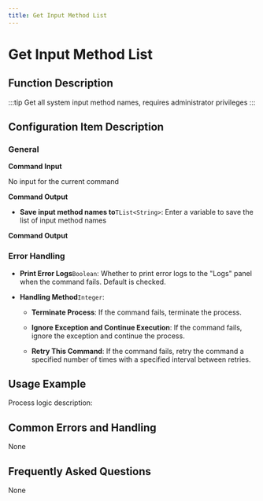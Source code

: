 ```yaml
---
title: Get Input Method List
---
```


# Get Input Method List

## Function Description

:::tip 
Get all system input method names, requires administrator privileges
:::

## Configuration Item Description

### General

**Command Input**

No input for the current command


**Command Output**

- **Save input method names to**`TList<String>`: Enter a variable to save the list of input method names


**Command Output**

### Error Handling

- **Print Error Logs**`Boolean`: Whether to print error logs to the "Logs" panel when the command fails. Default is checked. 

- **Handling Method**`Integer`:

    - **Terminate Process**: If the command fails, terminate the process.

    - **Ignore Exception and Continue Execution**: If the command fails, ignore the exception and continue the process.

    - **Retry This Command**: If the command fails, retry the command a specified number of times with a specified interval between retries.

## Usage Example

Process logic description:

## Common Errors and Handling

None

## Frequently Asked Questions

None

